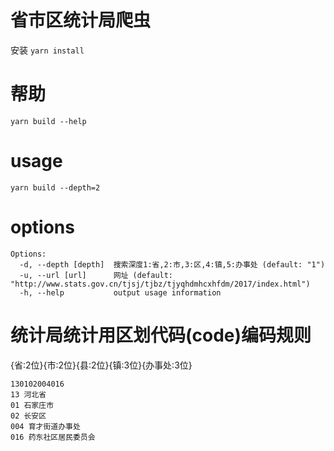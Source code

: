 # 省市区统计局爬虫
安装 ``yarn install``
# 帮助
``yarn build --help``
# usage
``yarn build --depth=2 ``
# options
```
Options:
  -d, --depth [depth]  搜索深度1:省,2:市,3:区,4:镇,5:办事处 (default: "1")
  -u, --url [url]      网址 (default: "http://www.stats.gov.cn/tjsj/tjbz/tjyqhdmhcxhfdm/2017/index.html")
  -h, --help           output usage information
```
# 统计局统计用区划代码(code)编码规则
{省:2位}{市:2位}{县:2位}{镇:3位}{办事处:3位}
```
130102004016
13 河北省
01 石家庄市
02 长安区
004	育才街道办事处
016 药东社区居民委员会
```